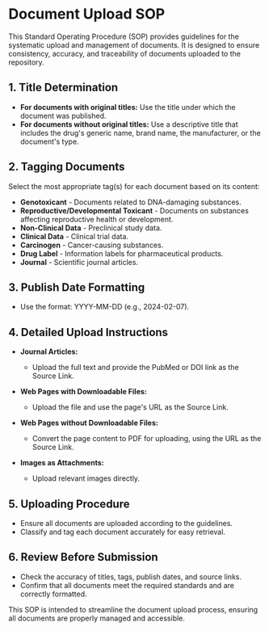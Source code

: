 # Document Upload SOP

This Standard Operating Procedure (SOP) provides guidelines for the systematic upload and management of documents. It is designed to ensure consistency, accuracy, and traceability of documents uploaded to the repository.

## 1. Title Determination

- **For documents with original titles:** Use the title under which the document was published.
- **For documents without original titles:** Use a descriptive title that includes the drug's generic name, brand name, the manufacturer, or the document's type.

## 2. Tagging Documents

Select the most appropriate tag(s) for each document based on its content:
- **Genotoxicant** - Documents related to DNA-damaging substances.
- **Reproductive/Developmental Toxicant** - Documents on substances affecting reproductive health or development.
- **Non-Clinical Data** - Preclinical study data.
- **Clinical Data** - Clinical trial data.
- **Carcinogen** - Cancer-causing substances.
- **Drug Label** - Information labels for pharmaceutical products.
- **Journal** - Scientific journal articles.

## 3. Publish Date Formatting

- Use the format: YYYY-MM-DD (e.g., 2024-02-07).

## 4. Detailed Upload Instructions

- **Journal Articles:**
  - Upload the full text and provide the PubMed or DOI link as the Source Link.
  
- **Web Pages with Downloadable Files:**
  - Upload the file and use the page's URL as the Source Link.

- **Web Pages without Downloadable Files:**
  - Convert the page content to PDF for uploading, using the URL as the Source Link.

- **Images as Attachments:**
  - Upload relevant images directly.

## 5. Uploading Procedure

- Ensure all documents are uploaded according to the guidelines.
- Classify and tag each document accurately for easy retrieval.

## 6. Review Before Submission

- Check the accuracy of titles, tags, publish dates, and source links.
- Confirm that all documents meet the required standards and are correctly formatted.

This SOP is intended to streamline the document upload process, ensuring all documents are properly managed and accessible.
